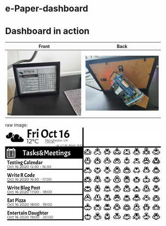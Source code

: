 # e-Paper-dashboard

# Dashboard in action
Front                      |  Back
:-------------------------:|:-------------------------:
![](front.jpg)  |  ![](back.jpg)

raw image:
![](raw-output.bmp)
